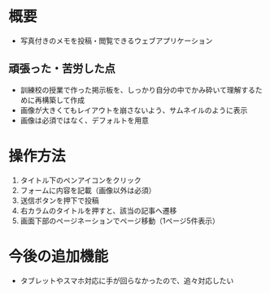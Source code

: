# 概要
- 写真付きのメモを投稿・閲覧できるウェブアプリケーション

## 頑張った・苦労した点
- 訓練校の授業で作った掲示板を、しっかり自分の中でかみ砕いて理解するために再構築して作成
- 画像が大きくてもレイアウトを崩さないよう、サムネイルのように表示
- 画像は必須ではなく、デフォルトを用意

# 操作方法
1. タイトル下のペンアイコンをクリック
2. フォームに内容を記載（画像以外は必須）
3. 送信ボタンを押下で投稿
4. 右カラムのタイトルを押すと、該当の記事へ遷移
5. 画面下部のページネーションでページ移動（1ページ5件表示）

# 今後の追加機能
- タブレットやスマホ対応に手が回らなかったので、追々対応したい
